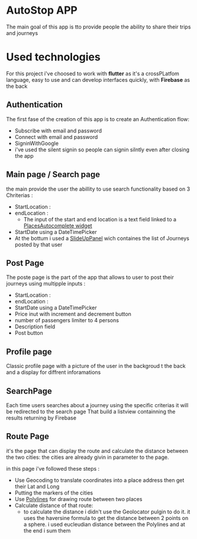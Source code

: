 # AutoStop APP

The main goal of this app is tto provide people the ability to share their trips and journeys

# Used technologies

For this project i've choosed to work with **flutter** as it's a crossPLatfom language, easy to use and can develop interfaces quickly, with **Firebase** as the back

## Authentication

The first fase of the creation of this app is to create an Authentication flow:

- Subscribe with email and password
- Connect with email and password
- SigninWithGoogle
- i've used the silent signin so people can signin silntly even after closing the app

## Main page / Search page

the main provide the user the abillity to use search functionality based on 3 Chriterias :

- StartLocation :
- endLocation :
  - The input of the start and end location is a text field linked to a [PlacesAutocomplete widget](https://pub.dev/packages/flutter_places_autocomplete)
- StartDate using a DateTimePicker
- At the bottum i used a [SlideUpPanel](https://pub.dev/packages/sliding_up_panel) wich containes the list of Journeys posted by that user

## Post Page

The poste page is the part of the app that allows to user to post their journeys
using multipple inputs :

- StartLocation :
- endLocation :
- StartDate using a DateTimePicker
- Price inut with increment and decrement button
- number of passengers limiter to 4 persons
- Description field
- Post button

## Profile page

Classic profile page with a picture of the user in the backgroud t the back
and a display for diffrent inforamations

## SearchPage

Each time users searches about a journey using the specific criterias it will be redirected to the search page That build a listview containning the results returning by Firebase

## Route Page

it's the page that can display the route and calculate the distance between the two cities: the cities are already givin in parameter to the page.

in this page i've followed these steps :

- Use Geocoding to translate coordinates into a place address then get their Lat and Long
- Putting the markers of the cities
- Use [Polylines](https://pub.dev/packages/flutter_polyline_points) for drawing route between two places
- Calculate distance of that route:
  - to calculate the distance i didn't use the Geolocator pulgin to do it.
    it uses the haversine formula to get the distance between 2 points on a sphere.
    i used eucleudian distance between the Polylines and at the end i sum them
